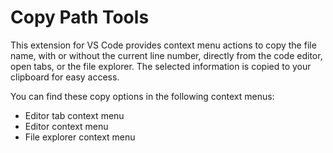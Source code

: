 # Copy Path Tools

This extension for VS Code provides context menu actions to copy the file name, with or without the current line number, directly from the code editor, open tabs, or the file explorer. The selected information is copied to your clipboard for easy access.

You can find these copy options in the following context menus:

- Editor tab context menu
- Editor context menu
- File explorer context menu
